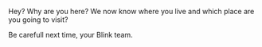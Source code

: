 
Hey? Why are you here?
We now know where you live and which place are you going to visit?

Be carefull next time,
your Blink team.

